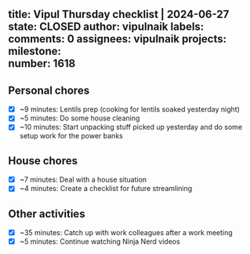 title:	Vipul Thursday checklist | 2024-06-27
state:	CLOSED
author:	vipulnaik
labels:	
comments:	0
assignees:	vipulnaik
projects:	
milestone:	
number:	1618
--
## Personal chores

- [x] ~9 minutes: Lentils prep (cooking for lentils soaked yesterday night)
- [x] ~5 minutes: Do some house cleaning
- [x] ~10 minutes: Start unpacking stuff picked up yesterday and do some setup work for the power banks 

## House chores

- [x] ~7 minutes: Deal with a house situation
- [x] ~4 minutes: Create a checklist for future streamlining

## Other activities

- [x] ~35 minutes: Catch up with work colleagues after a work meeting
- [x] ~5 minutes: Continue watching Ninja Nerd videos 
